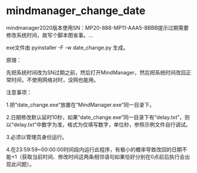# mindmanager_change_date

mindmanager2020版本使用SN：MP20-888-MP11-AAA5-BBBB提示过期需要修改系统时间，故写个脚本图省事。...

exe文件由 pyinstaller -F -w date_change.py 生成。

原理：

先把系统时间改为SN过期之前，然后打开MindManager，然后把系统时间改回正常时间，不使用网络对时，没网也能用。

注意事项：

1.把“date_change.exe”放置在“MindManager.exe”同一目录下。

2.日期修改默认延时10秒，如果“date_change.exe”同一目录下有“delay.txt”，则以“delay.txt”中数字为准，格式为仅填写数字，单位秒，参照示例文件自行调试。

3.必须以管理员身份运行。

4.在23:59:59~00:00:00时间段内运行此程序，有极小的概率导致改回的日期不能+1（获取当前时间、修改时间这两条相邻语句如果恰好分别在0点前后执行会出现此问题）。
